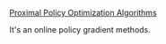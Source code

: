 [Proximal Policy Optimization Algorithms](https://arxiv.org/pdf/1707.06347)

It's an online policy gradient methods.